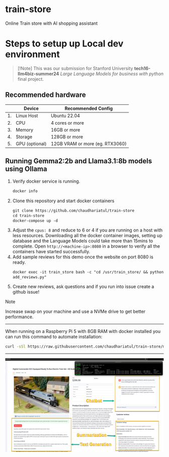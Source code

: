 # train-store
Online Train store with AI shopping assistant

# Steps to setup up Local dev environment

> [!Note] This was our submission for Stanford University **tech16-llm4biz-summer24** *Large Language Models for business with python* final project.

## Recommended hardware
||**Device**|**Recommended Config**|
|-|-|-|
|1.|Linux Host|Ubuntu 22.04|
|2.|CPU|4 cores or more|
|3.|Memory|16GB or more|
|4.|Storage|128GB or more|
|5.|GPU (optional)|12GB VRAM or more (eg. RTX3060)|


## Running Gemma2:2b and Llama3.1:8b models using Ollama

1. Verify docker service is running.
   ```bash
   docker info
   ```
2. Clone this repository and start docker containers
   ```
   git clone https://github.com/chaudhariatul/train-store
   cd train-store
   docker-compose up -d
   ```
3. Adjust the `cpus: 8` and reduce to 6 or 4 if you are running on a host with less resources. Downloading all the docker container images, setting up database and the Language Models could take more than 15mins to complete. Open `http://<machine-ip>:8080` in a browser to verify all the containers have started successfully.
4. Add sample reviews for this demo once the website on port 8080 is ready.
   ```
   docker exec -it train_store bash -c "cd /usr/train_store/ && python add_reviews.py"
   ```
5. Create new reviews, ask questions and if you run into issue create a github issue!

> [!NOTE]
> Increase swap on your machine and use a NVMe drive to get better performance.

---

When running on a Raspberry Pi 5 with 8GB RAM with docker installed you can run this command to automate installation:

```bash
curl -sSl https://raw.githubusercontent.com/chaudhariatul/train-store/main/setup_train_store_demo.sh | bash
```

---

<img src="./images/image.png" width=900px>